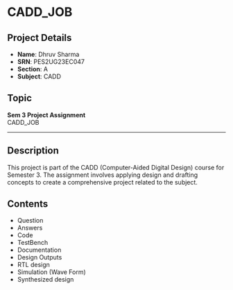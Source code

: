# CADD_JOB

## Project Details
- **Name**: Dhruv Sharma  
- **SRN**: PES2UG23EC047
- **Section**: A  
- **Subject**: CADD  

## Topic
**Sem 3 Project Assignment**  
CADD_JOB  

---

## Description
This project is part of the CADD (Computer-Aided Digital Design) course for Semester 3. The assignment involves applying design and drafting concepts to create a comprehensive project related to the subject.

## Contents
- Question
- Answers
- Code
- TestBench
- Documentation
- Design Outputs
- RTL design
- Simulation (Wave Form)
- Synthesized design
